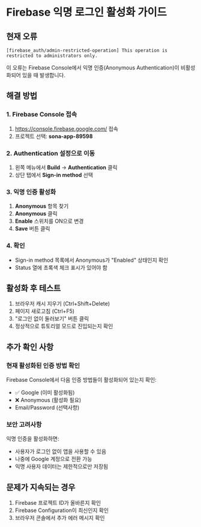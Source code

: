 # Firebase 익명 로그인 활성화 가이드

## 현재 오류
```
[firebase_auth/admin-restricted-operation] This operation is restricted to administrators only.
```

이 오류는 Firebase Console에서 익명 인증(Anonymous Authentication)이 비활성화되어 있을 때 발생합니다.

## 해결 방법

### 1. Firebase Console 접속
1. https://console.firebase.google.com/ 접속
2. 프로젝트 선택: **sona-app-89598**

### 2. Authentication 설정으로 이동
1. 왼쪽 메뉴에서 **Build** → **Authentication** 클릭
2. 상단 탭에서 **Sign-in method** 선택

### 3. 익명 인증 활성화
1. **Anonymous** 항목 찾기
2. **Anonymous** 클릭
3. **Enable** 스위치를 ON으로 변경
4. **Save** 버튼 클릭

### 4. 확인
- Sign-in method 목록에서 Anonymous가 "Enabled" 상태인지 확인
- Status 열에 초록색 체크 표시가 있어야 함

## 활성화 후 테스트

1. 브라우저 캐시 지우기 (Ctrl+Shift+Delete)
2. 페이지 새로고침 (Ctrl+F5)
3. "로그인 없이 둘러보기" 버튼 클릭
4. 정상적으로 튜토리얼 모드로 진입되는지 확인

## 추가 확인 사항

### 현재 활성화된 인증 방법 확인
Firebase Console에서 다음 인증 방법들이 활성화되어 있는지 확인:
- ✅ Google (이미 활성화됨)
- ❌ Anonymous (활성화 필요)
- Email/Password (선택사항)

### 보안 고려사항
익명 인증을 활성화하면:
- 사용자가 로그인 없이 앱을 사용할 수 있음
- 나중에 Google 계정으로 전환 가능
- 익명 사용자 데이터는 제한적으로만 저장됨

## 문제가 지속되는 경우

1. Firebase 프로젝트 ID가 올바른지 확인
2. Firebase Configuration이 최신인지 확인
3. 브라우저 콘솔에서 추가 에러 메시지 확인